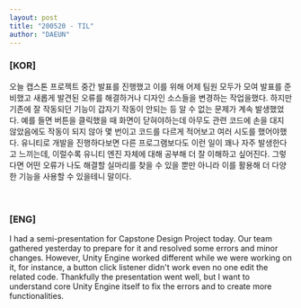 ```yaml
---
layout: post
title: "200520 - TIL"
author: "DAEUN"
---
```


### [KOR]
오늘 캡스톤 프로젝트 중간 발표를 진행했고 이를 위해 어제 팀원 모두가 모여 발표를 준비했고 새롭게 발견된 오류를 해결하거나 디자인 소스들을 변경하는 작업을했다. 하지만 기존에 잘 작동되던 기능이 갑자기 작동이 안되는 등 알 수 없는 문제가 계속 발생했었다. 예를 들면 버튼을 클릭했을 때 화면이 닫혀야하는데 아무도 관련 코드에 손을 대지 않았음에도 작동이 되지 않아 몇 번이고 코드를 다르게 적어보고 여러 시도를 했어야했다. 유니티로 개발을 진행하다보면 다른 프로그램보다도 이런 일이 꽤나 자주 발생한다고 느끼는데, 이럴수록 유니티 엔진 자체에 대해 공부해 더 잘 이해하고 싶어진다. 그렇다면 어떤 오류가 나도 해결할 실마리를 찾을 수 있을 뿐만 아니라 이를 활용해 더 다양한 기능을 사용할 수 있을테니 말이다.
<br><br><br>
### [ENG]
I had a semi-presentation for Capstone Design Project today. Our team gathered yesterday to prepare for it and resolved some errors and minor changes. However, Unity Engine worked different while we were working on it, for instance, a button click listener didn't work even no one edit the related code. Thankfully the presentation went well, but I want to understand core Unity Engine itself to fix the errors and to create more functionalities.